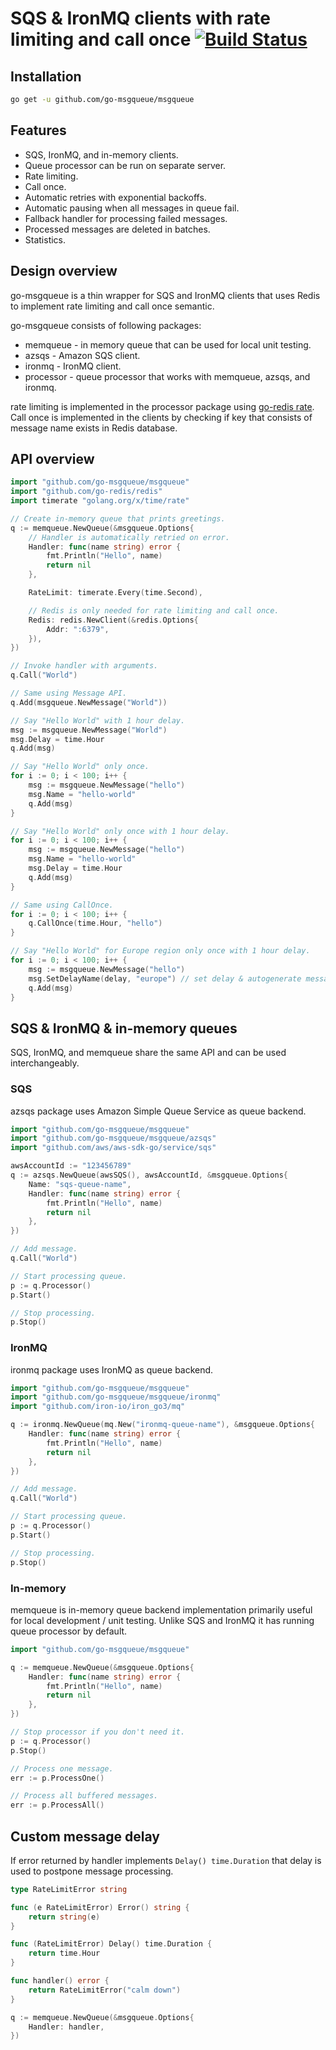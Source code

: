 # SQS & IronMQ clients with rate limiting and call once [![Build Status](https://travis-ci.org/go-msgqueue/msgqueue.svg?branch=v1)](https://travis-ci.org/go-msgqueue/msgqueue)

## Installation

```bash
go get -u github.com/go-msgqueue/msgqueue
```

## Features

 - SQS, IronMQ, and in-memory clients.
 - Queue processor can be run on separate server.
 - Rate limiting.
 - Call once.
 - Automatic retries with exponential backoffs.
 - Automatic pausing when all messages in queue fail.
 - Fallback handler for processing failed messages.
 - Processed messages are deleted in batches.
 - Statistics.

## Design overview

go-msgqueue is a thin wrapper for SQS and IronMQ clients that uses Redis to implement rate limiting and call once semantic.

go-msgqueue consists of following packages:
 - memqueue - in memory queue that can be used for local unit testing.
 - azsqs - Amazon SQS client.
 - ironmq - IronMQ client.
 - processor - queue processor that works with memqueue, azsqs, and ironmq.

rate limiting is implemented in the processor package using [go-redis rate](https://github.com/go-redis/rate). Call once is implemented in the clients by checking if key that consists of message name exists in Redis database.

## API overview

```go
import "github.com/go-msgqueue/msgqueue"
import "github.com/go-redis/redis"
import timerate "golang.org/x/time/rate"

// Create in-memory queue that prints greetings.
q := memqueue.NewQueue(&msgqueue.Options{
    // Handler is automatically retried on error.
    Handler: func(name string) error {
        fmt.Println("Hello", name)
        return nil
    },

    RateLimit: timerate.Every(time.Second),

    // Redis is only needed for rate limiting and call once.
    Redis: redis.NewClient(&redis.Options{
        Addr: ":6379",
    }),
})

// Invoke handler with arguments.
q.Call("World")

// Same using Message API.
q.Add(msgqueue.NewMessage("World"))

// Say "Hello World" with 1 hour delay.
msg := msgqueue.NewMessage("World")
msg.Delay = time.Hour
q.Add(msg)

// Say "Hello World" only once.
for i := 0; i < 100; i++ {
    msg := msgqueue.NewMessage("hello")
    msg.Name = "hello-world"
    q.Add(msg)
}

// Say "Hello World" only once with 1 hour delay.
for i := 0; i < 100; i++ {
    msg := msgqueue.NewMessage("hello")
    msg.Name = "hello-world"
    msg.Delay = time.Hour
    q.Add(msg)
}

// Same using CallOnce.
for i := 0; i < 100; i++ {
    q.CallOnce(time.Hour, "hello")
}

// Say "Hello World" for Europe region only once with 1 hour delay.
for i := 0; i < 100; i++ {
    msg := msgqueue.NewMessage("hello")
    msg.SetDelayName(delay, "europe") // set delay & autogenerate message name
    q.Add(msg)
}
```

## SQS & IronMQ & in-memory queues

SQS, IronMQ, and memqueue share the same API and can be used interchangeably.

### SQS

azsqs package uses Amazon Simple Queue Service as queue backend.

```go
import "github.com/go-msgqueue/msgqueue"
import "github.com/go-msgqueue/msgqueue/azsqs"
import "github.com/aws/aws-sdk-go/service/sqs"

awsAccountId := "123456789"
q := azsqs.NewQueue(awsSQS(), awsAccountId, &msgqueue.Options{
    Name: "sqs-queue-name",
    Handler: func(name string) error {
        fmt.Println("Hello", name)
        return nil
    },
})

// Add message.
q.Call("World")

// Start processing queue.
p := q.Processor()
p.Start()

// Stop processing.
p.Stop()
```

### IronMQ

ironmq package uses IronMQ as queue backend.

```go
import "github.com/go-msgqueue/msgqueue"
import "github.com/go-msgqueue/msgqueue/ironmq"
import "github.com/iron-io/iron_go3/mq"

q := ironmq.NewQueue(mq.New("ironmq-queue-name"), &msgqueue.Options{
    Handler: func(name string) error {
        fmt.Println("Hello", name)
        return nil
    },
})

// Add message.
q.Call("World")

// Start processing queue.
p := q.Processor()
p.Start()

// Stop processing.
p.Stop()
```

### In-memory

memqueue is in-memory queue backend implementation primarily useful for local development / unit testing. Unlike SQS and IronMQ it has running queue processor by default.

```go
import "github.com/go-msgqueue/msgqueue"

q := memqueue.NewQueue(&msgqueue.Options{
    Handler: func(name string) error {
        fmt.Println("Hello", name)
        return nil
    },
})

// Stop processor if you don't need it.
p := q.Processor()
p.Stop()

// Process one message.
err := p.ProcessOne()

// Process all buffered messages.
err := p.ProcessAll()
```

## Custom message delay

If error returned by handler implements `Delay() time.Duration` that delay is used to postpone message processing.

```go
type RateLimitError string

func (e RateLimitError) Error() string {
    return string(e)
}

func (RateLimitError) Delay() time.Duration {
    return time.Hour
}

func handler() error {
    return RateLimitError("calm down")
}

q := memqueue.NewQueue(&msgqueue.Options{
    Handler: handler,
})
```
